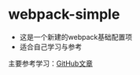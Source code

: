 # webpack-simple

- 这是一个新建的webpack基础配置项
- 适合自己学习与参考

主要参考学习：[GitHub文章](https://github.com/wallstreetcn/webpack-and-spa-guide)
